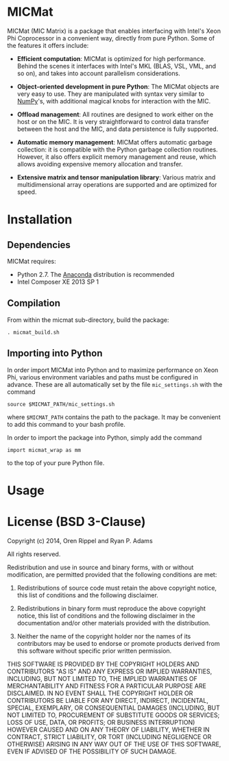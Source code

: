 # MICMat

MICMat (MIC Matrix) is a package that enables interfacing with Intel's Xeon Phi Coprocessor in a convenient way, directly from pure Python. Some of the features it offers include:

* **Efficient computation**: MICMat is optimized for high performance. Behind the scenes it interfaces with Intel's MKL (BLAS, VSL, VML, and so on), and takes into account parallelism considerations.
* **Object-oriented development in pure Python**: The MICMat objects are very easy to use. They are manipulated with syntax very similar to [NumPy](http://www.numpy.org/)'s, with additional magical knobs for interaction with the MIC.
* **Offload management**: All routines are designed to work either on the host or on the MIC. It is very straightforward to control data transfer between the host and the MIC, and data persistence is fully supported.
* **Automatic memory management**: MICMat offers automatic garbage collection: it is compatible with the Python garbage collection routines. However, it also offers explicit memory management and reuse, which allows avoiding expensive memory allocation and transfer.

* **Extensive matrix and tensor manipulation library**: Various matrix and multidimensional array operations are supported and are optimized for speed.



# Installation
## Dependencies
MICMat requires:

* Python 2.7. The [Anaconda](http://continuum.io/downloads) distribution is recommended
* Intel Composer XE 2013 SP 1


## Compilation
From within the micmat sub-directory, build the package:  
```    
. micmat_build.sh
```

## Importing into Python
In order import MICMat into Python and to maximize performance on Xeon Phi, various environment variables and paths must be configured in advance. These are all automatically set by the file `mic_settings.sh` with the command
```
source $MICMAT_PATH/mic_settings.sh
```
where `$MICMAT_PATH` contains the path to the package. It may be convenient to add this command to your bash profile. 

In order to import the package into Python, simply add the command
```
import micmat_wrap as mm
```
to the top of your pure Python file.


# Usage



# License (BSD 3-Clause)
Copyright (c) 2014, Oren Rippel and Ryan P. Adams

All rights reserved.

Redistribution and use in source and binary forms, with or without modification, are permitted provided that the following conditions are met:

1. Redistributions of source code must retain the above copyright notice, this list of conditions and the following disclaimer.

2. Redistributions in binary form must reproduce the above copyright notice, this list of conditions and the following disclaimer in the documentation and/or other materials provided with the distribution.

3. Neither the name of the copyright holder nor the names of its contributors may be used to endorse or promote products derived from this software without specific prior written permission.

THIS SOFTWARE IS PROVIDED BY THE COPYRIGHT HOLDERS AND CONTRIBUTORS "AS IS" AND ANY EXPRESS OR IMPLIED WARRANTIES, INCLUDING, BUT NOT LIMITED TO, THE IMPLIED WARRANTIES OF MERCHANTABILITY AND FITNESS FOR A PARTICULAR PURPOSE ARE DISCLAIMED. IN NO EVENT SHALL THE COPYRIGHT HOLDER OR CONTRIBUTORS BE LIABLE FOR ANY DIRECT, INDIRECT, INCIDENTAL, SPECIAL, EXEMPLARY, OR CONSEQUENTIAL DAMAGES (INCLUDING, BUT NOT LIMITED TO, PROCUREMENT OF SUBSTITUTE GOODS OR SERVICES; LOSS OF USE, DATA, OR PROFITS; OR BUSINESS INTERRUPTION) HOWEVER CAUSED AND ON ANY THEORY OF LIABILITY, WHETHER IN CONTRACT, STRICT LIABILITY, OR TORT (INCLUDING NEGLIGENCE OR OTHERWISE) ARISING IN ANY WAY OUT OF THE USE OF THIS SOFTWARE, EVEN IF ADVISED OF THE POSSIBILITY OF SUCH DAMAGE.